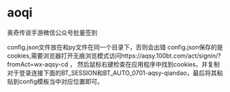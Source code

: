 # aoqi
奥奇传说手游微信公众号批量签到

config.json文件放在和py文件在同一个目录下，否则会出错
config.json保存的是cookies,需要浏览器打开无痕浏览模式访问https://aqsy.100bt.com/act/signin/?fromAct=wx-aqsy-cd ，
然后鼠标右键检查在应用程序中找到cookies，并复制对于登录连接下面的BT_SESSION和BT_AUTO_0701-aqsy-qiandao，最后将其粘贴到config模板当中对应位置即可。
